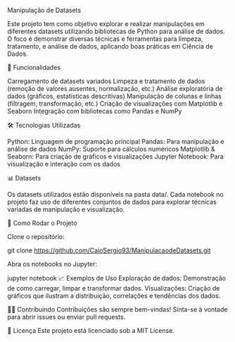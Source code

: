Manipulação de Datasets

Este projeto tem como objetivo explorar e realizar manipulações em diferentes datasets utilizando bibliotecas de Python para análise de dados. O foco é demonstrar diversas técnicas e ferramentas para limpeza, tratamento, e análise de dados, aplicando boas práticas em Ciência de Dados.

📑 Funcionalidades

Carregamento de datasets variados
Limpeza e tratamento de dados (remoção de valores ausentes, normalização, etc.)
Análise exploratória de dados (gráficos, estatísticas descritivas)
Manipulação de colunas e linhas (filtragem, transformação, etc.)
Criação de visualizações com Matplotlib e Seaborn
Integração com bibliotecas como Pandas e NumPy

🛠️ Tecnologias Utilizadas

Python: Linguagem de programação principal
Pandas: Para manipulação e análise de dados
NumPy: Suporte para cálculos numéricos
Matplotlib & Seaborn: Para criação de gráficos e visualizações
Jupyter Notebook: Para visualização e interação com os dados

📊 Datasets

Os datasets utilizados estão disponíveis na pasta data/. Cada notebook no projeto faz uso de diferentes conjuntos de dados para explorar técnicas variadas de manipulação e visualização.

🚀 Como Rodar o Projeto

Clone o repositório:

git clone https://github.com/CaioSergio93/ManipulacaodeDatasets.git

Abra os notebooks no Jupyter:

jupyter notebook
📈 Exemplos de Uso
Exploração de dados: Demonstração de como carregar, limpar e transformar dados.
Visualizações: Criação de gráficos que ilustram a distribuição, correlações e tendências dos dados.

🧑‍💻 Contribuindo
Contribuições são sempre bem-vindas! Sinta-se à vontade para abrir issues ou enviar pull requests.

📝 Licença
Este projeto está licenciado sob a MIT License.

